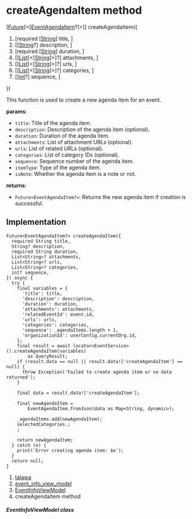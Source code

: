 
<div>

# createAgendaItem method

</div>


[[Future](https://api.flutter.dev/flutter/dart-core/Future-class.html)[\<[[EventAgendaItem](../../models_events_event_agenda_item/EventAgendaItem-class.md)?]\>]]
createAgendaItem({

1.  [required
    [[String](https://api.flutter.dev/flutter/dart-core/String-class.md)]
    title, ]
2.  [[[String](https://api.flutter.dev/flutter/dart-core/String-class.html)?]
    description,
    ]
3.  [required
    [[String](https://api.flutter.dev/flutter/dart-core/String-class.html)]
    duration, ]
4.  [[[List](https://api.flutter.dev/flutter/dart-core/List-class.html)[\<[[String](https://api.flutter.dev/flutter/dart-core/String-class.html)]\>]?]
    attachments,
    ]
5.  [[[List](https://api.flutter.dev/flutter/dart-core/List-class.html)[\<[[String](https://api.flutter.dev/flutter/dart-core/String-class.html)]\>]?]
    urls, ]
6.  [[[List](https://api.flutter.dev/flutter/dart-core/List-class.html)[\<[[String](https://api.flutter.dev/flutter/dart-core/String-class.html)]\>]?]
    categories, ]
7.  [[[int](https://api.flutter.dev/flutter/dart-core/int-class.html)?]
    sequence, ]

})



This function is used to create a new agenda item for an event.

**params**:

-   `title`: Title of the agenda item.
-   `description`: Description of the agenda item (optional).
-   `duration`: Duration of the agenda item.
-   `attachments`: List of attachment URLs (optional).
-   `urls`: List of related URLs (optional).
-   `categories`: List of category IDs (optional).
-   `sequence`: Sequence number of the agenda item.
-   `itemType`: Type of the agenda item.
-   `isNote`: Whether the agenda item is a note or not.

**returns**:

-   `Future<EventAgendaItem?>`: Returns the new agenda item if creation
    is successful.



## Implementation

``` language-dart
Future<EventAgendaItem?> createAgendaItem({
  required String title,
  String? description,
  required String duration,
  List<String>? attachments,
  List<String>? urls,
  List<String>? categories,
  int? sequence,
}) async {
  try {
    final variables = {
      'title': title,
      'description': description,
      'duration': duration,
      'attachments': attachments,
      'relatedEventId': event.id,
      'urls': urls,
      'categories': categories,
      'sequence': _agendaItems.length + 1,
      'organizationId': userConfig.currentOrg.id,
    };
    final result = await locator<EventService>().createAgendaItem(variables)
        as QueryResult;
    if (result.data == null || result.data!['createAgendaItem'] == null) {
      throw Exception('Failed to create agenda item or no data returned');
    }

    final data = result.data!['createAgendaItem'];

    final newAgendaItem =
        EventAgendaItem.fromJson(data as Map<String, dynamic>);

    _agendaItems.add(newAgendaItem);
    selectedCategories.;
    ;

    return newAgendaItem;
  } catch (e) {
    print('Error creating agenda item: $e');
  }
  return null;
}
```







1.  [talawa](../../index.md)
2.  [event_info_view_model](../../view_model_after_auth_view_models_event_view_models_event_info_view_model/)
3.  [EventInfoViewModel](../../view_model_after_auth_view_models_event_view_models_event_info_view_model/EventInfoViewModel-class.md)
4.  createAgendaItem method

##### EventInfoViewModel class







